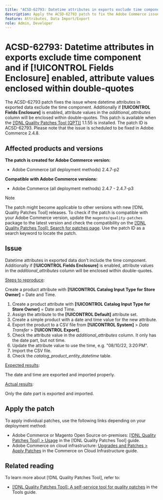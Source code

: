 ```yaml
---
title: "ACSD-62793: Datetime attributes in exports exclude time component and if **[!UICONTROL Fields Enclosure]** enabled, attribute values enclosed within double-quotes"
description: Apply the ACSD-62793 patch to fix the Adobe Commerce issue where datetime attributes in exported data don't include the time component. Additionally if **[!UICONTROL Fields Enclosure]** is enabled, attribute values in the *additional_attributes* column will be enclosed within double-quotes.
feature: Attributes, Data Import/Export
role: Admin, Developer
---
```


# ACSD-62793: Datetime attributes in exports exclude time component and if **[!UICONTROL Fields Enclosure]** enabled, attribute values enclosed within double-quotes

The ACSD-62793 patch fixes the issue where  datetime attributes in exported data exclude the time component. Additionally if **[!UICONTROL Fields Enclosure]** is enabled, attribute values in the *additional_attributes* column will be enclosed within double-quotes. This patch is available when the [[!DNL Quality Patches Tool (QPT)]](/help/tools/quality-patches-tool/quality-patches-tool-to-self-serve-quality-patches.md) 1.1.55 is installed. The patch ID is ACSD-62793. Please note that the issue is scheduled to be fixed in Adobe Commerce 2.4.8. 

## Affected products and versions

**The patch is created for Adobe Commerce version:**

* Adobe Commerce (all deployment methods) 2.4.7-p2

**Compatible with Adobe Commerce versions:**

* Adobe Commerce (all deployment methods) 2.4.7 - 2.4.7-p3

>[!NOTE]
>
>The patch might become applicable to other versions with new [!DNL Quality Patches Tool] releases. To check if the patch is compatible with your Adobe Commerce version, update the `magento/quality-patches` package to the latest version and check the compatibility on the [[!DNL Quality Patches Tool]: Search for patches page](https://experienceleague.adobe.com/tools/commerce-quality-patches/index.html). Use the patch ID as a search keyword to locate the patch.

## Issue

Datetime attributes in exported data don't include the time component. Additionally if  **[!UICONTROL Fields Enclosure]** is enabled, attribute values in the *additional_attributes* column will be enclosed within double-quotes.

<u>Steps to reproduce</u>:

Create a product attribute with **[!UICONTROL Catalog Input Type for Store Owner]** = Date and Time.

1. Create a product attribute with **[!UICONTROL Catalog Input Type for Store Owner]** = Date and Time. 
1. Assign the attribute to the **[!UICONTROL Default]** attribute set.
1. Create a simple product with a date and time value for the new attribute.
1. Export the product to a CSV file from **[!UICONTROL System]** > *Data Transfer* > **[!UICONTROL Export]**.
1. Check the attribute value in the *additional_attributes* column. It only has the date part, but not time.
1. Update the attribute value to use the time, e.g. "08/10/22, 3:20 PM".
1. Import the CSV file.
1. Check the *catalog_product_entity_datetime* table.

<u>Expected results</u>:

The date and time are exported and imported properly.

<u>Actual results</u>:

Only the date part is exported and imported.

## Apply the patch

To apply individual patches, use the following links depending on your deployment method:

* Adobe Commerce or Magento Open Source on-premises: [[!DNL Quality Patches Tool] > Usage](/help/tools/quality-patches-tool/usage.md) in the [!DNL Quality Patches Tool] guide.
* Adobe Commerce on cloud infrastructure: [Upgrades and Patches > Apply Patches](https://experienceleague.adobe.com/docs/commerce-cloud-service/user-guide/develop/upgrade/apply-patches.html) in the Commerce on Cloud Infrastructure guide.


## Related reading

To learn more about [!DNL Quality Patches Tool], refer to:

* [[!DNL Quality Patches Tool]: A self-service tool for quality patches](/help/tools/quality-patches-tool/quality-patches-tool-to-self-serve-quality-patches.md) in the Tools guide.
